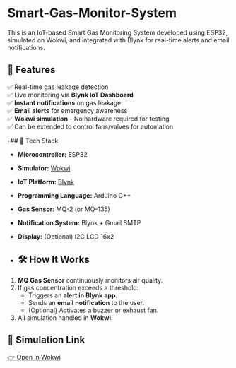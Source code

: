 # Smart-Gas-Monitor-System
This is an IoT-based Smart Gas Monitoring System developed using ESP32, simulated on Wokwi, and integrated with Blynk for real-time alerts and email notifications.

## 🚀 Features

✅ Real-time gas leakage detection  
✅ Live monitoring via **Blynk IoT Dashboard**  
✅ **Instant notifications** on gas leakage  
✅ **Email alerts** for emergency awareness  
✅ **Wokwi simulation** - No hardware required for testing  
✅ Can be extended to control fans/valves for automation

-## 🧰 Tech Stack

- **Microcontroller:** ESP32  
- **Simulator:** [Wokwi](https://wokwi.com/)  
- **IoT Platform:** [Blynk](https://blynk.io/)  
- **Programming Language:** Arduino C++  
- **Gas Sensor:** MQ-2 (or MQ-135)  
- **Notification System:** Blynk + Gmail SMTP  
- **Display:** (Optional) I2C LCD 16x2

- ## 🛠️ How It Works

1. **MQ Gas Sensor** continuously monitors air quality.
2. If gas concentration exceeds a threshold:
   - Triggers an **alert in Blynk app**.
   - Sends an **email notification** to the user.
   - (Optional) Activates a buzzer or exhaust fan.
3. All simulation handled in **Wokwi**.

## 🔗 Simulation Link
[👉 Open in Wokwi](https://wokwi.com/projects/434301684860440577)
